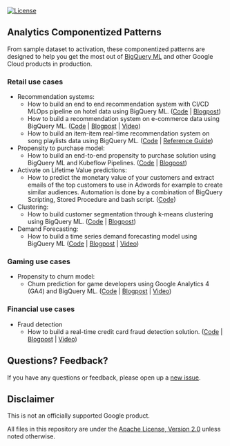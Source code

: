 [![License](https://img.shields.io/badge/License-Apache%202.0-blue.svg)](LICENSE)

## Analytics Componentized Patterns

From sample dataset to activation, these componentized patterns are designed to help you get the most out of [BigQuery ML](https://cloud.google.com/bigquery-ml/docs) and other Google Cloud products in production.

### Retail use cases
* Recommendation systems:
  * How to build an end to end recommendation system with CI/CD MLOps pipeline on hotel data using BigQuery ML. ([Code][bqml_mlops_code] | [Blogpost][bqml_scann_guide])
  * How to build a recommendation system on e-commerce data using BigQuery ML. ([Code][recomm_code] | [Blogpost][recomm_blog] | [Video][recomm_video])
  * How to build an item-item real-time recommendation system on song playlists data using BigQuery ML. ([Code][bqml_scann_code] | [Reference Guide][bqml_scann_guide])
* Propensity to purchase model:
  * How to build an end-to-end propensity to purchase solution using BigQuery ML and Kubeflow Pipelines. ([Code][propen_code] | [Blogpost][propen_blog])
* Activate on Lifetime Value predictions: 
  * How to predict the monetary value of your customers and extract emails of the top customers to use in Adwords for example to create similar audiences. Automation is done by a combination of BigQuery Scripting, Stored Procedure and bash script. ([Code][ltv_code])
* Clustering:
  * How to build customer segmentation through k-means clustering using BigQuery ML. ([Code][clustering_code] | [Blogpost][clustering_blog])
* Demand Forecasting:
  * How to build a time series demand forecasting model using BigQuery ML ([Code][demandforecasting_code] | [Blogpost][demandforecasting_blog] | [Video][demandforecasting_video])


### Gaming use cases
* Propensity to churn model:
  * Churn prediction for game developers using Google Analytics 4 (GA4) and BigQuery ML. ([Code][gaming_propen_code] | [Blogpost][gaming_propen_blog] | [Video][gaming_propen_video])

### Financial use cases
* Fraud detection
  * How to build a real-time credit card fraud detection solution. ([Code][ccfraud_code] | [Blogpost][ccfraud_techblog] | [Video][ccfraud_video])


[gaming_propen_code]: gaming/propensity-model/bqml
[gaming_propen_blog]: https://cloud.google.com/blog/topics/developers-practitioners/churn-prediction-game-developers-using-google-analytics-4-ga4-and-bigquery-ml
[gaming_propen_video]: https://www.youtube.com/watch?v=t5a0gwPM4I8
[recomm_code]: retail/recommendation-system/bqml
[recomm_blog]: https://medium.com/google-cloud/how-to-build-a-recommendation-system-on-e-commerce-data-using-bigquery-ml-df9af2b8c110
[recomm_video]: https://youtube.com/watch?v=sEx8RwvT_-8
[bqml_scann_code]: retail/recommendation-system/bqml-scann
[bqml_mlops_code]: retail/recommendation-system/bqml-mlops
[bqml_scann_guide]: https://cloud.google.com/solutions/real-time-item-matching
[propen_code]: retail/propensity-model/bqml
[propen_blog]: https://medium.com/google-cloud/how-to-build-an-end-to-end-propensity-to-purchase-solution-using-bigquery-ml-and-kubeflow-pipelines-cd4161f734d9
[ltv_code]: retail/ltv/bqml
[clustering_code]: retail/clustering/bqml
[clustering_blog]: https://towardsdatascience.com/how-to-build-audience-clusters-with-website-data-using-bigquery-ml-6b604c6a084c
[demandforecasting_code]: retail/time-series/bqml-demand-forecasting
[demandforecasting_blog]: https://cloud.google.com/blog/topics/developers-practitioners/how-build-demand-forecasting-models-bigquery-ml
[demandforecasting_video]: https://www.youtube.com/watch?v=dwOt68CevYA
[ccfraud_code]: https://gitlab.qdatalabs.com/uk-gtm/patterns/cc_fraud_detection/tree/master
[ccfraud_techblog]: https://cloud.google.com/blog/products/data-analytics/how-to-build-a-fraud-detection-solution
[ccfraud_video]: https://youtu.be/qQnxq3COr9Q




## Questions? Feedback?
If you have any questions or feedback, please open up a [new issue](https://github.com/GoogleCloudPlatform/analytics-componentized-patterns/issues).

## Disclaimer
This is not an officially supported Google product.

All files in this repository are under the [Apache License, Version 2.0](LICENSE.txt) unless noted otherwise.

